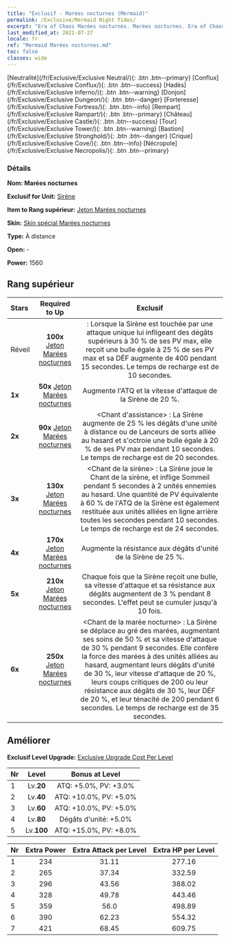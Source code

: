 ```yaml
---
title: "Exclusif - Marées nocturnes (Mermaid)"
permalink: /Exclusive/Mermaid Night Tides/
excerpt: "Era of Chaos Marées nocturnes. Marées nocturnes. Era of Chaos Exclusif Marées nocturnes. Sirène Exclusif."
last_modified_at: 2021-07-27
locale: fr
ref: "Mermaid Marées nocturnes.md"
toc: false
classes: wide
---
```

 [Neutralité](/fr/Exclusive/Exclusive Neutral/){: .btn .btn--primary} [Conflux](/fr/Exclusive/Exclusive Conflux/){: .btn .btn--success} [Hadès](/fr/Exclusive/Exclusive Inferno/){: .btn .btn--warning} [Donjon](/fr/Exclusive/Exclusive Dungeon/){: .btn .btn--danger} [Forteresse](/fr/Exclusive/Exclusive Fortress/){: .btn .btn--info} [Rempart](/fr/Exclusive/Exclusive Rampart/){: .btn .btn--primary} [Château](/fr/Exclusive/Exclusive Castle/){: .btn .btn--success} [Tour](/fr/Exclusive/Exclusive Tower/){: .btn .btn--warning} [Bastion](/fr/Exclusive/Exclusive Stronghold/){: .btn .btn--danger} [Crique](/fr/Exclusive/Exclusive Cove/){: .btn .btn--info} [Nécropole](/fr/Exclusive/Exclusive Necropolis/){: .btn .btn--primary} 

### Détails
 **Nom: Marées nocturnes** 

 **Exclusif for Unit:** [Sirène](/fr/units/Mermaid/) 

 **Item to Rang supérieur:** [Jeton Marées nocturnes](/ItemsFR/con_1004/)

 **Skin:** [Skin spécial Marées nocturnes](/ItemsFR/con_672/)

 **Type:** À distance

 **Open:** -

 **Power:** 1560

## Rang supérieur

  |     Stars    |  Required to Up | Exclusif |
  |:-------------|:---------------:|:---------------:|
  |  Réveil  | **100x** [Jeton Marées nocturnes](/ItemsFR/con_1004/) | <Ode du gardien> : Lorsque la Sirène est touchée par une attaque unique lui infligeant des dégâts supérieurs à 30 % de ses PV max, elle reçoit une bulle égale à 25 % de ses PV max et sa DÉF augmente de 400 pendant 15 secondes. Le temps de recharge est de 10 secondes. |
  | **1x** <i class="fas fa-star"/> | **50x** [Jeton Marées nocturnes](/ItemsFR/con_1004/) | Augmente l'ATQ et la vitesse d'attaque de la Sirène de 20 %. |
  | **2x** <i class="fas fa-star"/> | **90x** [Jeton Marées nocturnes](/ItemsFR/con_1004/) | <Chant d'assistance> : La Sirène augmente de 25 % les dégâts d'une unité à distance ou de Lanceurs de sorts alliée au hasard et s'octroie une bulle égale à 20 % de ses PV max pendant 10 secondes. Le temps de recharge est de 20 secondes. |
  | **3x** <i class="fas fa-star"/> | **130x** [Jeton Marées nocturnes](/ItemsFR/con_1004/) | <Chant de la sirène> : La Sirène joue le Chant de la sirène, et inflige Sommeil pendant 5 secondes à 2 unités ennemies au hasard. Une quantité de PV équivalente à 60 % de l'ATQ de la Sirène est également restituée aux unités alliées en ligne arrière toutes les secondes pendant 10 secondes. Le temps de recharge est de 24 secondes. |
  | **4x** <i class="fas fa-star"/> | **170x** [Jeton Marées nocturnes](/ItemsFR/con_1004/) | Augmente la résistance aux dégâts d'unité de la Sirène de 25 %. |
  | **5x** <i class="fas fa-star"/> | **210x** [Jeton Marées nocturnes](/ItemsFR/con_1004/) | Chaque fois que la Sirène reçoit une bulle, sa vitesse d'attaque et sa résistance aux dégâts augmentent de 3 % pendant 8 secondes. L'effet peut se cumuler jusqu'à 10 fois. |
  | **6x** <i class="fas fa-star"/> | **250x** [Jeton Marées nocturnes](/ItemsFR/con_1004/) | <Chant de la marée nocturne> : La Sirène se déplace au gré des marées, augmentant ses soins de 50 % et sa vitesse d'attaque de 30 % pendant 9 secondes. Elle confère la force des marées à des unités alliées au hasard, augmentant leurs dégâts d'unité de 30 %, leur vitesse d'attaque de 20 %, leurs coups critiques de 200 ou leur résistance aux dégâts de 30 %, leur DÉF de 20 %, et leur ténacité de 200 pendant 6 secondes. Le temps de recharge est de 35 secondes. |


## Améliorer
 **Exclusif Level Upgrade:** [Exclusive Upgrade Cost Per Level](/Exclusive/ExclusiveUpgradeCostPerLevel/)

  |  Nr  |   Level  | Bonus at Level |
  |:-----|:--------:|:--------------:|
  | 1 | Lv.**20** | ATQ: +5.0%, PV: +3.0% |
  | 2 | Lv.**40** | ATQ: +10.0%, PV: +5.0% |
  | 3 | Lv.**60** | ATQ: +10.0%, PV: +5.0% |
  | 4 | Lv.**80** | Dégâts d'unité: +5.0% |
  | 5 | Lv.**100** | ATQ: +15.0%, PV: +8.0% |


  |  Nr  |  Extra Power | Extra Attack per Level | Extra HP per Level |
  |:-----|:--------:|:--------:|:--------:|
  | 1 | 234 | 31.11 | 277.16 |
  | 2 | 265 | 37.34 | 332.59 |
  | 3 | 296 | 43.56 | 388.02 |
  | 4 | 328 | 49.78 | 443.46 |
  | 5 | 359 | 56.0 | 498.89 |
  | 6 | 390 | 62.23 | 554.32 |
  | 7 | 421 | 68.45 | 609.75 |


